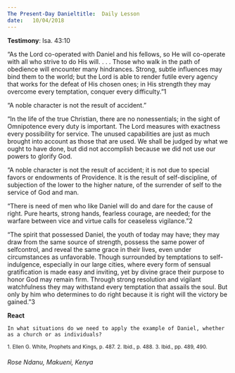 ```yaml
---
The Present-Day Danieltitle:  Daily Lesson
date:   10/04/2018
---
```


**Testimony**: Isa. 43:10

“As the Lord co-operated with Daniel and his fellows, so He will co-operate with all who strive to do His will. . . . Those who walk in the path of obedience will encounter many hindrances. Strong, subtle influences may bind them to the world; but the Lord is able to render futile every agency that works for the defeat of His chosen ones; in His strength they may overcome every temptation, conquer every difficulty.”1

“A noble character is not the result of accident.”

“In the life of the true Christian, there are no nonessentials; in the sight of Omnipotence every duty is important. The Lord measures with exactness every possibility for service. The unused capabilities are just as much brought into account as those that are used. We shall be judged by what we ought to have done, but did not accomplish because we did not use our powers to glorify God.

“A noble character is not the result of accident; it is not due to special favors or endowments of Providence. It is the result of self-discipline, of subjection of the lower to the higher nature, of the surrender of self to the service of God and man.

“There is need of men who like Daniel will do and dare for the cause of right. Pure hearts, strong hands, fearless courage, are needed; for the warfare between vice and virtue calls for ceaseless vigilance.”2

“The spirit that possessed Daniel, the youth of today may have; they may draw from the same source of strength, possess the same power of selfcontrol, and reveal the same grace in their lives, even under circumstances as unfavorable. Though surrounded by temptations to self-indulgence, especially in our large cities, where every form of sensual gratification is made easy and inviting, yet by divine grace their purpose to honor God may remain firm. Through strong resolution and vigilant watchfulness they may withstand every temptation that assails the soul. But only by him who determines to do right because it is right will the victory be gained.”3

**React**

`In what situations do we need to apply the example of Daniel, whether as a church or as individuals?`

<sup>1. Ellen G. White, Prophets and Kings, p. 487.</sup>
<sup>2. Ibid., p. 488.</sup>
<sup>3. Ibid., pp. 489, 490.</sup>

_Rose Ndanu, Makueni, Kenya_